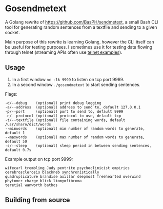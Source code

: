 # Gosendmetext

A Golang rewrite of https://github.com/BasPH/sendmetext, a small Bash CLI tool for generating random sentences from a textfile and sending to a given socket.

Main purpose of this rewrite is learning Golang, however the CLI itself can be useful for testing purposes. I sometimes use it for testing data flowing through telnet (streaming APIs often use [telnet examples](https://spark.apache.org/docs/2.2.0/structured-streaming-programming-guide.html#quick-example)).

## Usage
1. In a first window `nc -lk 9999` to listen on tcp port 9999.
2. In a second window `./gosendmetext` to start sending sentences.

Flags:
```
-d/--debug    (optional) print debug logging
-a/--address  (optional) address to send to, default 127.0.0.1
-p/--port     (optional) port to send to, default 9999
-n/--protocol (optional) protocol to use, default tcp
-t/--textfile (optional) file containing words, default /usr/share/dict/words
--minwords    (optional) min number of random words to generate, default 1
--maxwords    (optional) max number of random words to generate, default 50
-s/--sleep    (optional) sleep period in between sending sentences, default 0.7s
```

Example output on tcp port 9999:
```
wifecarl trembling Judy pentrite psychoclinicist empirics cerebrosclerosis blackneb synchronistically 
quadruplicature brandise axillar deepmost freehearted overwind phytomer charge blick liomyofibroma
teretial wanworth bathos
```

## Building from source
